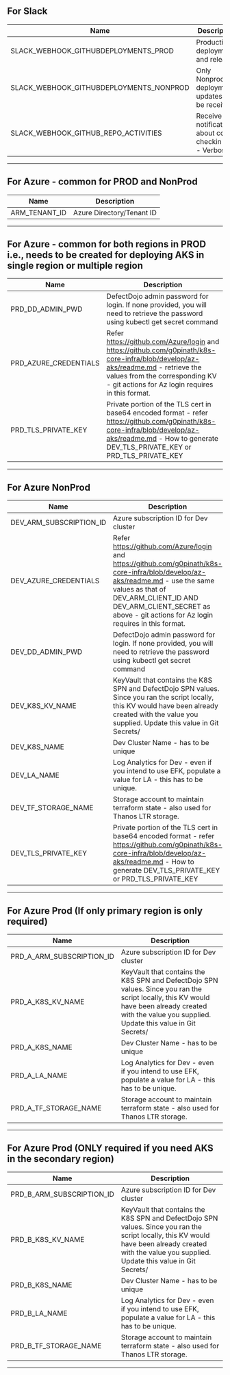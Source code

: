 ## For Slack
| Name | Description |
| - | - |
| SLACK_WEBHOOK_GITHUBDEPLOYMENTS_PROD  | Production deployments and releases  |
| SLACK_WEBHOOK_GITHUBDEPLOYMENTS_NONPROD  | Only Nonprod deployment updates will be received.  |
| SLACK_WEBHOOK_GITHUB_REPO_ACTIVITIES  | Receive notifications about code checkin etc - Verbose  |
-----------------------------------------------------------------------------------------------------
## For Azure - common for PROD and NonProd
| Name | Description |
| - | - |
| ARM_TENANT_ID  | Azure Directory/Tenant ID  |
-----------------------------------------------------------------------------------------------------
## For Azure - common for both regions in PROD i.e., needs to be created for deploying AKS in single region or multiple region
| Name | Description |
| - | - |
| PRD_DD_ADMIN_PWD |  DefectDojo admin password for login. If none provided, you will need to retrieve the password using kubectl get secret command |
| PRD_AZURE_CREDENTIALS | Refer https://github.com/Azure/login and https://github.com/g0pinath/k8s-core-infra/blob/develop/az-aks/readme.md - retrieve the values from the corresponding KV - git actions for Az login requires in this format. |
| PRD_TLS_PRIVATE_KEY | Private portion of the TLS cert in base64 encoded format  - refer https://github.com/g0pinath/k8s-core-infra/blob/develop/az-aks/readme.md - How to generate DEV_TLS_PRIVATE_KEY or PRD_TLS_PRIVATE_KEY |
-----------------------------------------------------------------------------------------------------
## For Azure NonProd
| Name | Description |
| - | - |
| DEV_ARM_SUBSCRIPTION_ID | Azure subscription ID for Dev cluster  |
| DEV_AZURE_CREDENTIALS | Refer https://github.com/Azure/login and https://github.com/g0pinath/k8s-core-infra/blob/develop/az-aks/readme.md - use the same values as that of DEV_ARM_CLIENT_ID AND DEV_ARM_CLIENT_SECRET as above - git actions for Az login requires in this format. |
| DEV_DD_ADMIN_PWD |  DefectDojo admin password for login. If none provided, you will need to retrieve the password using kubectl get secret command |
| DEV_K8S_KV_NAME | KeyVault that contains the K8S SPN and DefectDojo SPN values. Since you ran the script locally, this KV would have been already created with the value you supplied. Update this value in Git Secrets/ |
| DEV_K8S_NAME | Dev Cluster Name - has to be unique  |
| DEV_LA_NAME | Log Analytics for Dev - even if you intend to use EFK, populate a value for LA - this has to be unique. |
| DEV_TF_STORAGE_NAME | Storage account to maintain terraform state - also used for Thanos LTR storage.  |
| DEV_TLS_PRIVATE_KEY | Private portion of the TLS cert in base64 encoded format  - refer https://github.com/g0pinath/k8s-core-infra/blob/develop/az-aks/readme.md - How to generate DEV_TLS_PRIVATE_KEY or PRD_TLS_PRIVATE_KEY |
-----------------------------------------------------------------------------------------------------
## For Azure Prod (If only primary region is only required)
| Name | Description |
| - | - |
| PRD_A_ARM_SUBSCRIPTION_ID | Azure subscription ID for Dev cluster  |
| PRD_A_K8S_KV_NAME | KeyVault that contains the K8S SPN and DefectDojo SPN values. Since you ran the script locally, this KV would have been already created with the value you supplied. Update this value in Git Secrets/ |
| PRD_A_K8S_NAME | Dev Cluster Name - has to be unique  |
| PRD_A_LA_NAME | Log Analytics for Dev - even if you intend to use EFK, populate a value for LA - this has to be unique. |
| PRD_A_TF_STORAGE_NAME | Storage account to maintain terraform state - also used for Thanos LTR storage.  |
-----------------------------------------------------------------------------------------------------
## For Azure Prod (ONLY required if you need AKS in the secondary region)
| Name | Description |
| - | - |
| PRD_B_ARM_SUBSCRIPTION_ID | Azure subscription ID for Dev cluster  |
| PRD_B_K8S_KV_NAME | KeyVault that contains the K8S SPN and DefectDojo SPN values. Since you ran the script locally, this KV would have been already created with the value you supplied. Update this value in Git Secrets/ |
| PRD_B_K8S_NAME | Dev Cluster Name - has to be unique  |
| PRD_B_LA_NAME | Log Analytics for Dev - even if you intend to use EFK, populate a value for LA - this has to be unique. |
| PRD_B_TF_STORAGE_NAME | Storage account to maintain terraform state - also used for Thanos LTR storage.  |
-----------------------------------------------------------------------------------------------------
